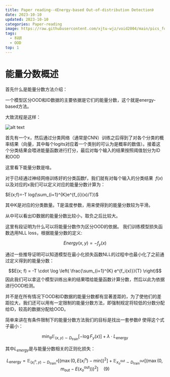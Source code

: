 ```yaml
---
title: Paper reading--《Energy-based Out-of-distribution Detection》
date: 2023-10-10
updated: 2023-10-10
categories: Paper-reading
image: https://raw.githubusercontent.com/xjtu-wjz/void2004/main/pics_for_post/liuhua.webp
tags:
  - 科研
  - OOD
top: 1
---
```


# 能量分数概述

首先什么是能量分数方法介绍：

一个模型区分OOD和ID数据的主要依据是它们的能量分数，这个就是energy-based方法。

大致流程是这样：

![alt text](../../materials/image1.png)

首先有一个x，然后通过分类网络（通常是CNN）训练之后得到了对各个分类的概率结果（向量，其中每个logits对应着一个类别的可认为是概率的数值）。接着这个分类结果会喂进能量函数进行打分，最后对每个输入的结果按照阈值划分为ID 和OOD

这里看下能量分数是啥。

对于已经通过神经网络训练好的分类函数f，我们就有对每个输入的分类结果  $f(x)$ 以及对应的x我们可以定义对应的能量分数计算为：

$E(x;f)=-T log(\sum_{i=1}^{K}e^{f_{i}(x)/T})$

其中K是对应的分类数量。T是温度参数，用来使得到的能量分数较为平滑。

从中可以看出ID数据的能量分数比较小，取负之后比较大。

这里有段证明为什么可以将能量分数作为区分OOD的依据。
我们训练模型损失函数选用NLL loss，根据能量分数的定义:

$$Energy(x,y)=-f_{y}(x)$$

通过一些推导证明可以知道模型在最小化损失函数NLL的过程中也最小化了之前通过定义得到的能量分数：

$$E(x; f) = -T \cdot \log \left( \frac{\sum_{i=1}^{K} e^{f_i(x)}}{T} \right)$$
因此我们可以拿这个模型训练出来的结果喂给能量函数计算分数，然后以此为依据进行OOD检测。

并不是在所有情况下OOD和ID数据的能量分数都有显著差距的，为了使他们的差距拉大，我们还可以用有一定限制的能量分数方法，即强制规定将较低的分数分配给ID，较高的数据分配给OOD。

简单来讲在有条件限制下的能量分数方法我们的目标是找出一套参数$\theta$ 使得这个式子最小：

$$\min_{\theta} \mathbb{E}_{(x,y) \sim D_{\text{train}}} \left[ -\log F_y(x) \right] + \lambda \cdot L_{\text{energy}}$$

其中$L_{energy}$是与能量分数相关的正则化损失：

$$L_{\text{energy}} = \mathbb{E}_{(x_i^n, y) \sim D_{\text{train}}^n} \left[ \left( \max(0, E(x_i^n) - \text{min}) \right)^2 \right] + \mathbb{E}_{x_o^{\text{out}} \sim D_{\text{train}}^{\text{out}}} \left[ \left( \max(0, m_{\text{out}} - E(x_o^{\text{out}})) \right)^2 \right] \quad (9)$$
